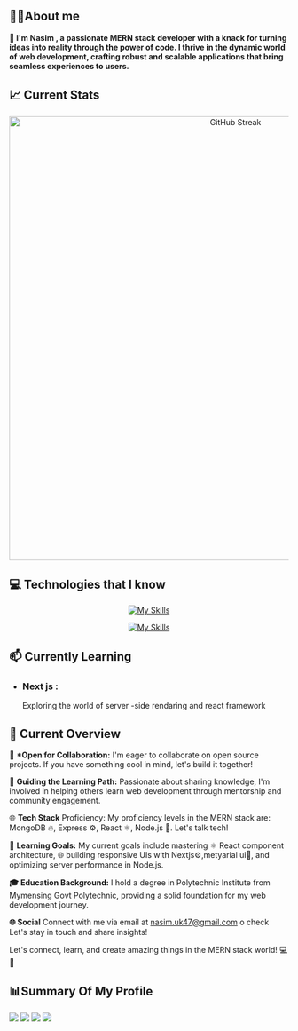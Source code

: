 

## 🙋‍♂️About me

**👋 I'm Nasim , a passionate MERN stack developer with a knack for turning ideas into reality through the power of code. I thrive in the dynamic world of web development, crafting robust and scalable applications that bring seamless experiences to users.**

## 📈 Current Stats

<p align="center">
  <img src="https://github-readme-streak-stats.herokuapp.com?user=nasimuk47&theme=dark" width="800" alt="GitHub Streak">
</p>

## 💻 Technologies that I know

<div align="center">

[![My Skills](https://skillicons.dev/icons?i=html,css,js,react,tailwind,materialui)](https://skillicons.dev)

</div>

<div align="center">

[![My Skills](https://skillicons.dev/icons?i=mongodb,express,nodejs,nextjs,firebase,figma&theme=light)](https://skillicons.dev)

</div>

## 📫 Currently Learning

-   ### Next js :

    Exploring the world of server -side rendaring and react framework

## 👀 Current Overview

👯 **\*Open for Collaboration:** I'm eager to collaborate on open source projects. If you have something cool in mind, let's build it together!

🤔 **Guiding the Learning Path:** Passionate about sharing knowledge, I'm involved in helping others learn web development through mentorship and community engagement.

🌐 **Tech Stack** Proficiency: My proficiency levels in the MERN stack are: MongoDB 🔥, Express ⚙️, React ⚛️, Node.js 🚀. Let's talk tech!

🌱 **Learning Goals:** My current goals include mastering ⚛️ React component architecture, 🌐 building responsive UIs with Nextjs⚙️,metyarial ui🚀, and optimizing server performance in Node.js.

**🎓 Education Background:** I hold a degree in Polytechnic Institute from Mymensing Govt Polytechnic, providing a solid foundation for my web development journey.

**🌐 Social** Connect with me via email at nasim.uk47@gmail.com o check Let's stay in touch and share insights!

Let's connect, learn, and create amazing things in the MERN stack world! 💻🚀

## 📊Summary Of My Profile

![](http://github-profile-summary-cards.vercel.app/api/cards/repos-per-language?username=nasimuk47&theme=monokai)
![](http://github-profile-summary-cards.vercel.app/api/cards/most-commit-language?username=nasimuk47&theme=monokai&exclude=)
![](http://github-profile-summary-cards.vercel.app/api/cards/stats?username=nasimuk47&theme=monokai)
![](http://github-profile-summary-cards.vercel.app/api/cards/productive-time?username=nasimuk47&theme=monokai&utcOffset=5)
